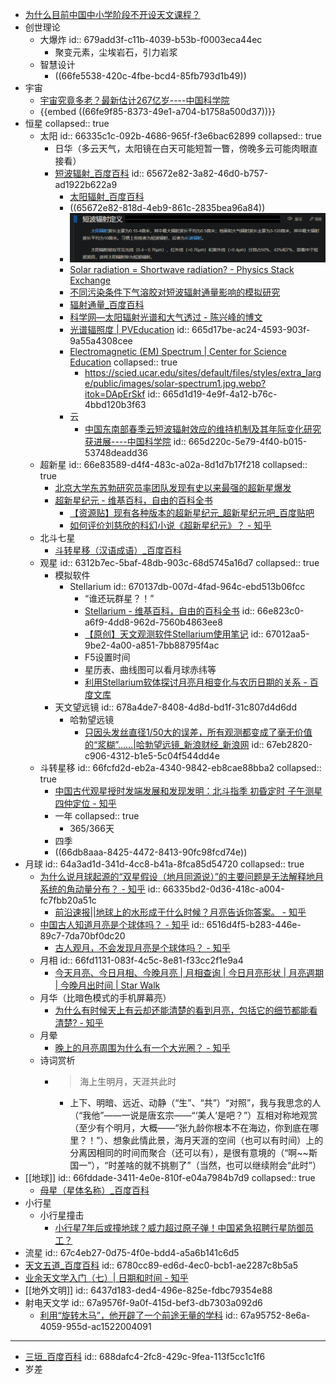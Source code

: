 - [为什么目前中国中小学阶段不开设天文课程？](https://www.zhihu.com/question/292535061)
- 创世理论
	- 大爆炸
	  id:: 679add3f-c11b-4039-b53b-f0003eca44ec
		- 聚变元素，尘埃岩石，引力岩浆
	- 智慧设计
		- ((66fe5538-420c-4fbe-bcd4-85fb793d1b49))
- 宇宙
	- [宇宙究竟多老？最新估计267亿岁----中国科学院](http://www.cas.ac.cn/kj/202307/t20230717_4929614.shtml)
	- {{embed ((66fe9f85-8373-49e1-a704-b1758a500d37))}}
- 恒星
  collapsed:: true
	- 太阳
	  id:: 66335c1c-092b-4686-965f-f3e6bac62899
	  collapsed:: true
		- 日华（多云天气，太阳镜在白天可能短暂一瞥，傍晚多云可能肉眼直接看）
		- [短波辐射_百度百科](https://baike.baidu.com/item/%E7%9F%AD%E6%B3%A2%E8%BE%90%E5%B0%84/1459521)
		  id:: 65672e82-3a82-46d0-b757-ad1922b622a9
			- [太阳辐射_百度百科](https://baike.baidu.com/item/%E5%A4%AA%E9%98%B3%E8%BE%90%E5%B0%84/5211804)
			- ((65672e82-818d-4eb9-861c-2835bea96a84))
			- ![brave_nR7WNpYKVP.png](../assets/brave_nR7WNpYKVP_1700376394841_0.png)
			- [Solar radiation = Shortwave radiation? - Physics Stack Exchange](https://physics.stackexchange.com/questions/599848/solar-radiation-shortwave-radiation)
			- [不同污染条件下气溶胶对短波辐射通量影响的模拟研究](http://qxxb.cmsjournal.net/cn/article/doi/10.11676/qxxb2018.031)
			- [辐射通量_百度百科](https://baike.baidu.com/item/%E8%BE%90%E5%B0%84%E9%80%9A%E9%87%8F/4924207)
			- [科学网—太阳辐射光谱和大气透过 - 陈兴峰的博文](https://blog.sciencenet.cn/home.php?mod=space&uid=474887&do=blog&id=1035120)
			- [光谱辐照度 | PVEducation](https://www.pveducation.org/zh-hans/pvcdrom/%E9%98%B3%E5%85%89%E7%9A%84%E5%B1%9E%E6%80%A7/%E5%85%89%E8%B0%B1%E8%BE%90%E7%85%A7%E5%BA%A6)
			  id:: 665d17be-ac24-4593-903f-9a55a4308cee
			- [Electromagnetic (EM) Spectrum | Center for Science Education](https://scied.ucar.edu/learning-zone/earth-system/electromagnetic-spectrum)
			  collapsed:: true
				- https://scied.ucar.edu/sites/default/files/styles/extra_large/public/images/solar-spectrum1.jpg.webp?itok=DApErSkf
				  id:: 665d1d19-4e9f-4a12-b76c-4bbd120b3f63
			- 云
				- [中国东南部春季云短波辐射效应的维持机制及其年际变化研究获进展----中国科学院](https://www.cas.cn/syky/202006/t20200629_4751375.shtml)
				  id:: 665d220c-5e79-4f40-b015-53748deadd36
	- 超新星
	  id:: 66e83589-d4f4-483c-a02a-8d1d7b17f218
	  collapsed:: true
		- [北京大学东苏勃研究员率团队发现有史以来最强的超新星爆发](https://news.pku.edu.cn/jxky/274-292629.htm)
		- [超新星纪元 - 维基百科，自由的百科全书](https://zh.wikipedia.org/wiki/%E8%B6%85%E6%96%B0%E6%98%9F%E7%BA%AA%E5%85%83)
			- [【资源贴】现有各种版本的超新星纪元_超新星纪元吧_百度贴吧](https://tieba.baidu.com/p/6228409431)
			- [如何评价刘慈欣的科幻小说《超新星纪元》？ - 知乎](https://www.zhihu.com/question/32070573)
	- 北斗七星
		- [斗转星移（汉语成语）_百度百科](https://baike.baidu.com/item/%E6%96%97%E8%BD%AC%E6%98%9F%E7%A7%BB/3950690)
	- 观星
	  id:: 6312b7ec-5baf-48db-903c-68d5745a16d7
	  collapsed:: true
		- 模拟软件
			- Stellarium
			  id:: 670137db-007d-4fad-964c-ebd513b06fcc
				- “谁还玩群星？！”
				- [Stellarium - 维基百科，自由的百科全书](https://zh.wikipedia.org/zh-cn/Stellarium)
				  id:: 66e823c0-a6f9-4dd8-962d-7560b4863ee8
				- [【原创】天文观测软件Stellarium使用笔记](https://longhistory.github.io/clean_collecting/his_cul/2017/07/20/Stellarium.html)
				  id:: 67012aa5-9be2-4a00-a851-7bb88795f4ac
				- F5设置时间
				- 星历表、曲线图可以看月球赤纬等
				- [利用Stellarium软体探讨月亮月相变化与农历日期的关系 - 百度文库](https://wenku.baidu.com/view/a772f243322b3169a45177232f60ddccda38e690.html?_wkts_=1728131028502&needWelcomeRecommand=1)
		- 天文望远镜
		  id:: 678a4de7-8408-4d8d-bd1f-31c807d4d6dd
			- 哈勃望远镜
				- [只因头发丝直径1/50大的误差，所有观测都变成了毫无价值的“浆糊”……|哈勃望远镜_新浪财经_新浪网](https://finance.sina.com.cn/wm/2023-07-20/doc-imzciazv6148153.shtml)
				  id:: 67eb2820-c906-4312-b1e5-5c04f544dd4e
	- 斗转星移
	  id:: 66fcfd2d-eb2a-4340-9842-eb8cae88bba2
	  collapsed:: true
		- [中国古代观星授时发端发展和发现发明：北斗指季 初昏定时 子午测星 四仲定位 - 知乎](https://zhuanlan.zhihu.com/p/467886238)
		- 一年
		  collapsed:: true
			- 365/366天
		- 四季
		- ((66db8aaa-8425-4472-8413-90fc98fcd74e))
- 月球
  id:: 64a3ad1d-341d-4cc8-b41a-8fca85d54720
  collapsed:: true
	- [为什么说月球起源的“双星假设（地月同源说）”的主要问题是无法解释地月系统的角动量分布？ - 知乎](https://www.zhihu.com/question/286033482)
	  id:: 66335bd2-0d36-418c-a004-fc7fbb20a51c
		- [前沿速报||地球上的水形成于什么时候？月亮告诉你答案。 - 知乎](https://zhuanlan.zhihu.com/p/36404402)
	- [中国古人知道月亮是个球体吗？ - 知乎](https://www.zhihu.com/question/60977749)
	  id:: 6516d4f5-b283-446e-89c7-7da70bf0dc20
		- [古人观月，不会发现月亮是个球体吗？ - 知乎](https://www.zhihu.com/question/614148250)
	- 月相
	  id:: 66fd1131-083f-4c5c-8e81-f33cc2f1e9a4
		- [今天月亮、今日月相、今晚月亮 | 月相查询 | 今日月亮形状 | 月亮週期 | 今晚月出时间 | Star Walk](https://starwalk.space/zh-Hans/moon-calendar)
	- 月华（比暗色模式的手机屏幕亮）
		- [为什么有时候天上有云却还能清楚的看到月亮，包括它的细节都能看清楚? - 知乎](https://www.zhihu.com/question/350566129)
	- 月晕
		- [晚上的月亮周围为什么有一个大光圈？ - 知乎](https://www.zhihu.com/question/267817817)
	- 诗词赏析
		- >海上生明月，天涯共此时
			- 上下、明暗、远近、动静（“生”、“共”）“对照”，我与我思念的人（“我他”——一说是唐玄宗——“‘美人’是吧？”）互相对称地观赏（至少有个明月，大概——“张九龄你根本不在海边，你到底在哪里？！”）、想象此情此景，海月天涯的空间（也可以有时间）上的分离因相同的时间而聚合（还可以有），是很有意境的（“啊~~斯国一”），“时差啥的就不挑剔了”（当然，也可以继续附会“此时”）
- [[地球]]
  id:: 66fddade-3411-4e0e-810f-e04a7984b7d9
  collapsed:: true
	- [母星（星体名称）_百度百科](https://baike.baidu.com/item/%E6%AF%8D%E6%98%9F/23372546)
- 小行星
	- 小行星撞击
		- [小行星7年后或撞地球？威力超过原子弹！中国紧急招聘行星防御员工？](https://mp.weixin.qq.com/s/Zmjr9wO-SLULIGMha7t3mw)
- 流星
  id:: 67c4eb27-0d75-4f0e-bdd4-a5a6b141c6d5
- [天文五道_百度百科](https://baike.baidu.com/item/%E5%A4%A9%E6%96%87%E4%BA%94%E9%81%93/14588320)
  id:: 6780cc89-ed6d-4ec0-bcb1-ae2287c8b5a5
- [业余天文学入门（七）| 日期和时间 - 知乎](https://zhuanlan.zhihu.com/p/94375419)
- [[地外文明]]
  id:: 6437d183-ded4-496e-825e-fdbc79354e88
- 射电天文学
  id:: 67a9576f-9a0f-415d-bef3-db7303a092d6
	- [利用“旋转木马”，他开辟了一个前途无量的学科](https://mp.weixin.qq.com/s/3e96E3KaCBgelYTK8iwjJA)
	  id:: 67a95752-8e6a-4059-955d-ac1522004091
- ---
- [三垣_百度百科](https://baike.baidu.com/item/%E4%B8%89%E5%9E%A3/461610)
  id:: 688dafc4-2fc8-429c-9fea-113f5cc1c1f6
- 岁差